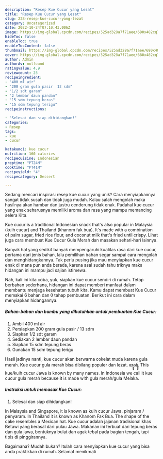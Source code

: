 ```yaml
---
description: "Resep Kue Cucur yang Lezat"
title: "Resep Kue Cucur yang Lezat"
slug: 228-resep-kue-cucur-yang-lezat
category: Uncategorized
date: 2022-10-24T07:10:43.006Z
image: https://img-global.cpcdn.com/recipes/525ad328a7f71aee/680x482cq70/kue-cucur-foto-resep-utama.jpg
hideToc: false
enableToc: true
enableTocContent: false
thumbnail: https://img-global.cpcdn.com/recipes/525ad328a7f71aee/680x482cq70/kue-cucur-foto-resep-utama.jpg
cover: https://img-global.cpcdn.com/recipes/525ad328a7f71aee/680x482cq70/kue-cucur-foto-resep-utama.jpg
author: Admin
authorAv: notfound
ratingvalue: 4.9
reviewcount: 23
recipeingredient:
- "400 ml air"
- "200 gram gula pasir  13 sdm"
- "1/2 sdt garam"
- "2 lembar daun pandan"
- "15 sdm tepung beras"
- "15 sdm tepung terigu"
recipeinstructions:

- "Selesai dan siap dihidangkan!"
categories:
- Resep
tags:
- kue
- cucur

katakunci: kue cucur 
nutrition: 160 calories
recipecuisine: Indonesian
preptime: "PT24M"
cooktime: "PT41M"
recipeyield: "4"
recipecategory: Dessert

---
```





Sedang mencari inspirasi resep kue cucur yang unik? Cara menyiapkannya sangat tidak susah dan tidak juga mudah. Kalau salah mengolah maka hasilnya akan hambar dan justru cenderung tidak enak. Padahal kue cucur yang enak seharusnya memiliki aroma dan rasa yang mampu memancing selera Kita.





Kue cucur is a traditional Indonesian snack that&#39;s also popular in Malaysia (kuih cucur) and Thailand (khanom fak bua). It&#39;s made with a combination of palm sugar, fried rice flour, and coconut milk that&#39;s fried until crispy. Lihat juga cara membuat Kue Cucur Gula Merah dan masakan sehari-hari lainnya.

Banyak hal yang sedikit banyak mempengaruhi kualitas rasa dari kue cucur, pertama dari jenis bahan, lalu pemilihan bahan segar sampai cara mengolah dan menghidangkannya. Tak perlu pusing jika mau menyiapkan kue cucur enak di mana pun anda berada, karena asal sudah tahu triknya maka hidangan ini mampu jadi sajian istimewa.






Nah, kali ini kita coba, yuk, siapkan kue cucur sendiri di rumah. Tetap berbahan sederhana, hidangan ini dapat memberi manfaat dalam membantu menjaga kesehatan tubuh kita. Kamu dapat membuat Kue Cucur memakai 6 bahan dan 0 tahap pembuatan. Berikut ini cara dalam menyiapkan hidangannya.

<!--inarticleads1-->

##### Bahan-bahan dan bumbu yang dibutuhkan untuk pembuatan Kue Cucur:

1. Ambil 400 ml air
1. Persiapkan 200 gram gula pasir / 13 sdm
1. Siapkan 1/2 sdt garam
1. Sediakan 2 lembar daun pandan
1. Siapkan 15 sdm tepung beras
1. Gunakan 15 sdm tepung terigu


Hasil jadinya nanti, kue cucur akan berwarna cokelat muda karena gula merah. Kue cucur gula merah bisa dibilang populer dan lezat. ꦕꦸꦕꦸꦂ. This kue/kuih cucur Jawa is known by many names. In Indonesia we call it kue cucur gula merah because it is made with gula merah/gula Melaka. 

<!--inarticleads2-->

##### Instruksi untuk memasak Kue Cucur:


1. Selesai dan siap dihidangkan!

In Malaysia and Singapore, it is known as kuih cucur Jawa, pinjaram / penyaram. In Thailand it is known as Khanom Fak Bua. The shape of the cake resembles a Mexican hat. Kue cucur adalah jajanan tradisional khas Betawi yang berasal dari pulau Jawa. Makanan ini terbuat dari tepung beras dan gula jawa, bentuknya bulat dan agak tebal pada bagian tengah, tapi tipis di pinggirannya. 

Bagaimana? Mudah bukan? Itulah cara menyiapkan kue cucur yang bisa anda praktikkan di rumah. Selamat menikmati

